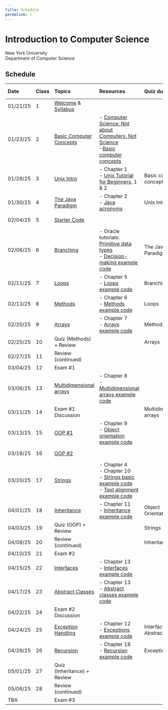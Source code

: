 ```yaml
---
title: Schedule
permalink: /
---
```


# Introduction to Computer Science

New York University  
Department of Computer Science

## Schedule

| Date     | Class | Topics                                                      | Resources                                                                                                                                                                                                                                          | Quiz due                        | Assignment due         |
| :------- | :---- | :---------------------------------------------------------- | :------------------------------------------------------------------------------------------------------------------------------------------------------------------------------------------------------------------------------------------------- | :------------------------------ | :--------------------- |
| 01/21/25 | 1     | [Welcome](./slides/welcome) & [Syllabus](./syllabus)        |                                                                                                                                                                                                                                                    |                                 |                        |
| 01/23/25 | 2     | [Basic Computer Concepts](./slides/basic-computer-concepts) | - [Computer Science: Not about Computers, Not Science](./content/assets/Computer_Science_Not_About_Computers_Not_a_Science.pdf)<br /> -[Basic computer concepts](https://nyu-python-programming.github.io/course-material/basic-computer-concepts) |                                 |                        |
| 01/28/25 | 3     | [Unix Intro](./slides/unix-intro)                           | - Chapter 1<br />- [Unix Tutorial for Beginners](http://www.ee.surrey.ac.uk/Teaching/Unix/), 1 & 2                                                                                                                                                 | Basic computer concepts         |                        |
| 01/30/25 | 4     | [The Java Paradigm](./slides/java-paradigm)                 | - Chapter 2<br />- [Java acronyms](https://www.javatpoint.com/difference-between-jdk-jre-and-jvm#jre)                                                                                                                                              | Unix Intro                      |                        |
| 02/04/25 | 5     | [Starter Code](./slides/starter-code)                       |                                                                                                                                                                                                                                                    |                                 | 01 - Hello World       |
| 02/06/25 | 6     | [Branching](./slides/branching)                             | - Oracle tutorials: [Primitive data types](https://docs.oracle.com/javase/tutorial/java/nutsandbolts/datatypes.html)<br />- [Decision-making example code](https://github.com/nyu-java-programming/decision-making-examples)                       | The Java Paradigm               |                        |
| 02/11/25 | 7     | [Loops](./slides/loops)                                     | - Chapter 5<br />- [Loops example code](https://github.com/nyu-java-programming/loops-examples)                                                                                                                                                    | Branching                       |                        |
| 02/13/25 | 8     | [Methods](./slides/methods)                                 | - Chapter 6<br />- [Methods example code](https://github.com/nyu-java-programming/methods-examples)                                                                                                                                                | Loops                           | 02 - Basic Programming |
| 02/20/25 | 9     | [Arrays](./slides/arrays)                                   | - Chapter 7<br />- [Arrays example code](https://github.com/nyu-java-programming/array-examples)                                                                                                                                                   | Methods                         |                        |
| 02/25/25 | 10    | Quiz (Methods) + Review                                     |                                                                                                                                                                                                                                                    | Arrays                          |                        |
| 02/27/25 | 11    | Review (continued)                                          |                                                                                                                                                                                                                                                    |                                 | 03 - Blackjack         |
| 03/04/25 | 12    | Exam #1                                                     |                                                                                                                                                                                                                                                    |                                 |                        |
| 03/06/25 | 13    | [Multidimensional arrays](./slides/arrays-multidimensional) | - Chapter 8<br />- [Multidimensional arrays example code](https://github.com/nyu-java-programming/multidimensional-array-examples)                                                                                                                 |                                 |                        |
| 03/11/25 | 14    | Exam #1 Discussion                                          |                                                                                                                                                                                                                                                    | Multidimensional arrays         |                        |
| 03/13/25 | 15    | [OOP #1](./slides/object-orientation-1)                     | - Chapter 9<br />- [Object orientation example code](https://github.com/nyu-java-programming/simple-object-examples)                                                                                                                               |                                 |                        |
| 03/18/25 | 16    | [OOP #2](./slides/object-orientation-2)                     |                                                                                                                                                                                                                                                    |                                 | 04 - Text Analysis     |
| 03/20/25 | 17    | [Strings](./slides/strings-as-objects)                      | - Chapter 4<br />- Chapter 10<br />- [Strings basic example code](https://github.com/nyu-java-programming/string-examples)<br />- [Text alignment example code](https://github.com/nyu-java-programming/text-alignment)                            |                                 |                        |
| 04/01/25 | 18    | [Inheritance](./slides/inheritance)                         | - Chapter 11<br />- [Inheritance example code](https://github.com/nyu-java-programming/simple-inheritance-example)                                                                                                                                 | Object Orientation              |                        |
| 04/03/25 | 19    | Quiz (OOP) + Review                                         |                                                                                                                                                                                                                                                    | Strings                         |                        |
| 04/08/25 | 20    | Review (continued)                                          |                                                                                                                                                                                                                                                    | Inheritance                     | 05 - Sudoku Validator  |
| 04/10/25 | 21    | Exam #2                                                     |                                                                                                                                                                                                                                                    |                                 |                        |
| 04/15/25 | 22    | [Interfaces](./slides/interfaces)                           | - Chapter 13<br />- [Interfaces example code](https://github.com/nyu-java-programming/interface-examples)                                                                                                                                          |                                 |                        |
| 04/17/25 | 23    | [Abstract Classes](./slides/abstract-classes)               | - Chapter 13<br />- [Abstract classes example code](https://github.com/nyu-java-programming/abstract-classes-examples)                                                                                                                             |                                 |                        |
| 04/22/25 | 24    | Exam #2 Discussion                                          |                                                                                                                                                                                                                                                    |                                 | 06 - Virtual Moped     |
| 04/24/25 | 25    | [Exception Handling](./slides/exception-handling)           | - Chapter 12<br />- [Exceptions example code](https://github.com/nyu-java-programming/exceptions-examples)                                                                                                                                         | Interfaces and Abstract Classes |                        |
| 04/29/25 | 26    | [Recursion](./slides/recursion)                             | - Chapter 18<br />- [Recursion example code](https://github.com/nyu-java-programming/recursion-examples)                                                                                                                                           | Exceptions                      |                        |
| 05/01/25 | 27    | Quiz (Inheritance) + Review                                 |                                                                                                                                                                                                                                                    |                                 |                        |
| 05/06/25 | 28    | Review (continued)                                          |                                                                                                                                                                                                                                                    |                                 | 07 - Language          |
| TBA      |       | Exam #3                                                     |                                                                                                                                                                                                                                                    |                                 |                        |
